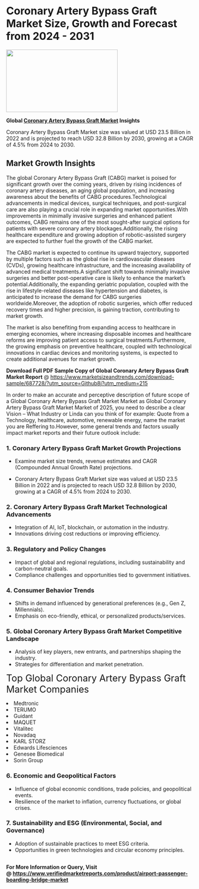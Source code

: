 <H1>Coronary Artery Bypass Graft Market Size, Growth and Forecast from 2024 - 2031</H1><img class="aligncenter size-medium wp-image-584254" src="https://thirdeyenews.in/wp-content/uploads/2024/09/Global-Market-Research-300x168.jpeg" alt="" width="300" height="168" /><p><strong>Global&nbsp;<a href="https://www.marketsizeandtrends.com/download-sample/687728/?utm_source=Github8j?utm_medium=215">Coronary Artery Bypass Graft Market</a> Insights</strong></p><p>Coronary Artery Bypass Graft Market size was valued at USD 23.5 Billion in 2022 and is projected to reach USD 32.8 Billion by 2030, growing at a CAGR of 4.5% from 2024 to 2030.</p><p><h2>Market Growth Insights</h2> <p>The global Coronary Artery Bypass Graft (CABG) market is poised for significant growth over the coming years, driven by rising incidences of coronary artery diseases, an aging global population, and increasing awareness about the benefits of CABG procedures.Technological advancements in medical devices, surgical techniques, and post-surgical care are also playing a crucial role in expanding market opportunities.With improvements in minimally invasive surgeries and enhanced patient outcomes, CABG remains one of the most sought-after surgical options for patients with severe coronary artery blockages.Additionally, the rising healthcare expenditure and growing adoption of robotic-assisted surgery are expected to further fuel the growth of the CABG market.</p> <p>The CABG market is expected to continue its upward trajectory, supported by multiple factors such as the global rise in cardiovascular diseases (CVDs), growing healthcare infrastructure, and the increasing availability of advanced medical treatments.A significant shift towards minimally invasive surgeries and better post-operative care is likely to enhance the market’s potential.Additionally, the expanding geriatric population, coupled with the rise in lifestyle-related diseases like hypertension and diabetes, is anticipated to increase the demand for CABG surgeries worldwide.Moreover, the adoption of robotic surgeries, which offer reduced recovery times and higher precision, is gaining traction, contributing to market growth.</p> <p>The market is also benefiting from expanding access to healthcare in emerging economies, where increasing disposable incomes and healthcare reforms are improving patient access to surgical treatments.Furthermore, the growing emphasis on preventive healthcare, coupled with technological innovations in cardiac devices and monitoring systems, is expected to create additional avenues for market growth.</p> <p><span class=""><strong>Download Full PDF Sample Copy of Global Coronary Artery Bypass Graft Market Report</strong> @ <a href="https://www.marketsizeandtrends.com/download-sample/687728/?utm_source=Github8j?utm_medium=215" target="_blank">https://www.marketsizeandtrends.com/download-sample/687728/?utm_source=Github8j?utm_medium=215</a></span></p><p>In order to make an accurate and perceptive description of future scope of a Global&nbsp;Coronary Artery Bypass Graft Market Market as Global&nbsp;Coronary Artery Bypass Graft Market Market of 2025, you need to describe a clear Vision &ndash; What Industry or Linda can you think of for example: Quote from a Technology, healthcare, automotive, renewable energy, name the market you are Reffering to.However, some general trends and factors usually impact market reports and their future outlook include:</p><h3>1.&nbsp;<strong>Coronary Artery Bypass Graft Market Growth Projections</strong></h3><ul><li>Examine market size trends, revenue estimates and CAGR (Compounded Annual Growth Rate) projections.</li><li><p>Coronary Artery Bypass Graft Market size was valued at USD 23.5 Billion in 2022 and is projected to reach USD 32.8 Billion by 2030, growing at a CAGR of 4.5% from 2024 to 2030.</p></li></ul><h3>2.&nbsp;<strong>Coronary Artery Bypass Graft Market Technological Advancements</strong></h3><ul><li>Integration of AI, IoT, blockchain, or automation in the industry.</li><li>Innovations driving cost reductions or improving efficiency.</li></ul><h3>3.&nbsp;<strong>Regulatory and Policy Changes</strong></h3><ul><li>Impact of global and regional regulations, including sustainability and carbon-neutral goals.</li><li>Compliance challenges and opportunities tied to government initiatives.</li></ul><h3>4.&nbsp;<strong>Consumer Behavior Trends</strong></h3><ul><li>Shifts in demand influenced by generational preferences (e.g., Gen Z, Millennials).</li><li>Emphasis on eco-friendly, ethical, or personalized products/services.</li></ul><h3>5.&nbsp;<strong>Global Coronary Artery Bypass Graft Market Competitive Landscape</strong></h3><ul><li>Analysis of key players, new entrants, and partnerships shaping the industry.</li><li>Strategies for differentiation and market penetration.</li></ul><p data-pm-slice="1 1 []"><span style="color: inherit; font-family: inherit; font-size: 25px;">Top Global Coronary Artery Bypass Graft Market Companies</span></p><div class="" data-test-id=""><p><li>Medtronic</li><li> TERUMO</li><li> Guidant</li><li> MAQUET</li><li> Vitalitec</li><li> Novadaq</li><li> KARL STORZ</li><li> Edwards Lifesciences</li><li> Genesee Biomedical</li><li> Sorin Group</li></p></div><h3>6.&nbsp;<strong>Economic and Geopolitical Factors</strong></h3><ul><li>Influence of global economic conditions, trade policies, and geopolitical events.</li><li>Resilience of the market to inflation, currency fluctuations, or global crises.</li></ul><h3>7.&nbsp;<strong>Sustainability and ESG (Environmental, Social, and Governance)</strong></h3><ul><li>Adoption of sustainable practices to meet ESG criteria.</li><li>Opportunities in green technologies and circular economy principles.</li></ul><h2><strong style="font-size: 14px;">For More Information or Query, Visit @&nbsp;</strong><a style="background-color: #ffffff; font-size: 14px;" href="https://www.marketsizeandtrends.com/report/coronary-artery-bypass-graft-market/" target="_blank">https://www.verifiedmarketreports.com/product/airport-passenger-boarding-bridge-market</a></h2>